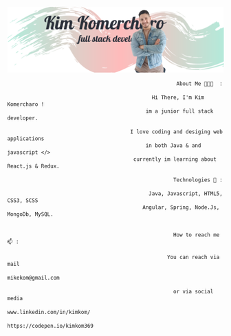 
![](WebDevloper.png)


                                                           
                                                           About Me 👨🏽‍💻  :
                                                          
                                                   Hi There, I'm Kim Komercharo !
                                                 im a junior full stack developer.
                                                
                                            I love coding and desiging web applications
                                                 in both Java & and javascript </>
                                             currently im learning about React.js & Redux.
                                                 
                                                          Technologies 🤖 :
                                                          
                                                  Java, Javascript, HTML5, CSS3, SCSS 
                                                Angular, Spring, Node.Js, MongoDb, MySQL.
                                                

                                                          How to reach me 📫 :
                                                          
                                                        You can reach via mail
                                                          mikekom@gmail.com
                                                           
                                                          or via social media 
                                                      www.linkedin.com/in/kimkom/
                                                      https://codepen.io/kimkom369
                                                           





